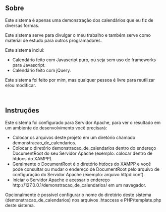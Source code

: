 ## Sobre
<p>Este sistema é apenas uma demonstração dos calendários que eu fiz de diversas formas.</p>
<p>Este sistema serve para divulgar o meu trabalho e também serve como material de estudo para outros programadores.</p>
<p>Este sistema inclui:</p>
<ul>
<li>Calendário feito com Javascript puro, ou seja sem uso de frameworks para Javascript.</li>
<li>Calendário feito com jQuery.</li>
</ul>
<p>Este sistema foi feito por mim, mas qualquer pessoa é livre para reutilizar e/ou modificar.</p>
<br/>

## Instruções
<p>Este sistema foi configurado para Servidor Apache, para ver o resultado em um ambiente de desenvolvimento você precisará:</p>
<ul>
<li>Colocar os arquivos deste projeto em um diretório chamado demonstracao_de_calendarios.</li>
<li>Colocar o diretório demonstracao_de_calendarios dentro do endereço DocumentRoot do seu Servidor Apache (exemplo: colocar dentro de htdocs do XAMPP).</li>
<li>Geralmente o DocumentRoot é o diretório htdocs do XAMPP e você pode consultar ou mudar o endereço de DocumentRoot pelo arquivo de configuração do Servidor Apache (exemplo: arquivo httpd.conf).</li>
<li>Iniciar o Servidor Apache e acessar o endereço http://127.0.0.1/demonstracao_de_calendarios/ em um navegador.</li>
</ul>
<p>Opcionalmente é possível configurar o nome do diretório deste sistema (demonstracao_de_calendarios) nos arquivos .htaccess e PHP/template.php deste sistema.</p>
<br/>
